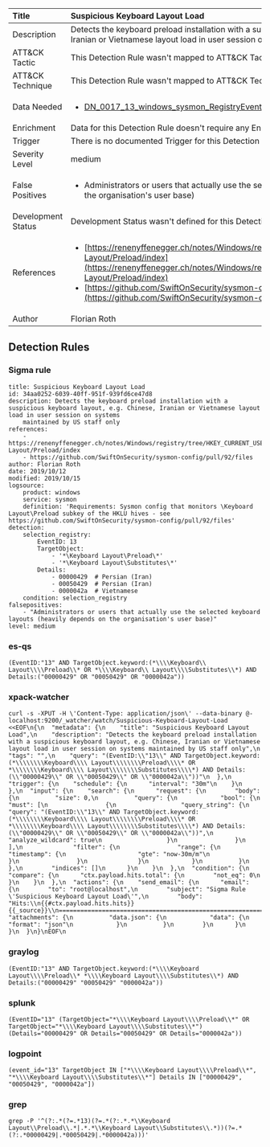 | Title                | Suspicious Keyboard Layout Load                                                                                                                                                 |
|:---------------------|:------------------------------------------------------------------------------------------------------------------------------------------------------------|
| Description          | Detects the keyboard preload installation with a suspicious keyboard layout, e.g. Chinese, Iranian or Vietnamese layout load in user session on systems maintained by US staff only                                                                                                                                           |
| ATT&amp;CK Tactic    |   This Detection Rule wasn't mapped to ATT&amp;CK Tactic yet  |
| ATT&amp;CK Technique |  This Detection Rule wasn't mapped to ATT&amp;CK Technique yet  |
| Data Needed          | <ul><li>[DN_0017_13_windows_sysmon_RegistryEvent](../Data_Needed/DN_0017_13_windows_sysmon_RegistryEvent.md)</li></ul>  |
| Enrichment           |  Data for this Detection Rule doesn't require any Enrichments.  |
| Trigger              |  There is no documented Trigger for this Detection Rule yet  |
| Severity Level       | medium |
| False Positives      | <ul><li>Administrators or users that actually use the selected keyboard layouts (heavily depends on the organisation's user base)</li></ul>  |
| Development Status   |  Development Status wasn't defined for this Detection Rule yet  |
| References           | <ul><li>[https://renenyffenegger.ch/notes/Windows/registry/tree/HKEY_CURRENT_USER/Keyboard-Layout/Preload/index](https://renenyffenegger.ch/notes/Windows/registry/tree/HKEY_CURRENT_USER/Keyboard-Layout/Preload/index)</li><li>[https://github.com/SwiftOnSecurity/sysmon-config/pull/92/files](https://github.com/SwiftOnSecurity/sysmon-config/pull/92/files)</li></ul>  |
| Author               | Florian Roth |


## Detection Rules

### Sigma rule

```
title: Suspicious Keyboard Layout Load
id: 34aa0252-6039-40ff-951f-939fd6ce47d8
description: Detects the keyboard preload installation with a suspicious keyboard layout, e.g. Chinese, Iranian or Vietnamese layout load in user session on systems
    maintained by US staff only
references:
    - https://renenyffenegger.ch/notes/Windows/registry/tree/HKEY_CURRENT_USER/Keyboard-Layout/Preload/index
    - https://github.com/SwiftOnSecurity/sysmon-config/pull/92/files
author: Florian Roth
date: 2019/10/12
modified: 2019/10/15
logsource:
    product: windows
    service: sysmon
    definition: 'Requirements: Sysmon config that monitors \Keyboard Layout\Preload subkey of the HKLU hives - see https://github.com/SwiftOnSecurity/sysmon-config/pull/92/files'
detection:
    selection_registry:
        EventID: 13
        TargetObject: 
            - '*\Keyboard Layout\Preload\*'
            - '*\Keyboard Layout\Substitutes\*'
        Details: 
            - 00000429  # Persian (Iran)
            - 00050429  # Persian (Iran)
            - 0000042a  # Vietnamese
    condition: selection_registry
falsepositives:
    - "Administrators or users that actually use the selected keyboard layouts (heavily depends on the organisation's user base)"
level: medium

```





### es-qs
    
```
(EventID:"13" AND TargetObject.keyword:(*\\\\Keyboard\\ Layout\\\\Preload\\* OR *\\\\Keyboard\\ Layout\\\\Substitutes\\*) AND Details:("00000429" OR "00050429" OR "0000042a"))
```


### xpack-watcher
    
```
curl -s -XPUT -H \'Content-Type: application/json\' --data-binary @- localhost:9200/_watcher/watch/Suspicious-Keyboard-Layout-Load <<EOF\n{\n  "metadata": {\n    "title": "Suspicious Keyboard Layout Load",\n    "description": "Detects the keyboard preload installation with a suspicious keyboard layout, e.g. Chinese, Iranian or Vietnamese layout load in user session on systems maintained by US staff only",\n    "tags": "",\n    "query": "(EventID:\\"13\\" AND TargetObject.keyword:(*\\\\\\\\Keyboard\\\\ Layout\\\\\\\\Preload\\\\* OR *\\\\\\\\Keyboard\\\\ Layout\\\\\\\\Substitutes\\\\*) AND Details:(\\"00000429\\" OR \\"00050429\\" OR \\"0000042a\\"))"\n  },\n  "trigger": {\n    "schedule": {\n      "interval": "30m"\n    }\n  },\n  "input": {\n    "search": {\n      "request": {\n        "body": {\n          "size": 0,\n          "query": {\n            "bool": {\n              "must": [\n                {\n                  "query_string": {\n                    "query": "(EventID:\\"13\\" AND TargetObject.keyword:(*\\\\\\\\Keyboard\\\\ Layout\\\\\\\\Preload\\\\* OR *\\\\\\\\Keyboard\\\\ Layout\\\\\\\\Substitutes\\\\*) AND Details:(\\"00000429\\" OR \\"00050429\\" OR \\"0000042a\\"))",\n                    "analyze_wildcard": true\n                  }\n                }\n              ],\n              "filter": {\n                "range": {\n                  "timestamp": {\n                    "gte": "now-30m/m"\n                  }\n                }\n              }\n            }\n          }\n        },\n        "indices": []\n      }\n    }\n  },\n  "condition": {\n    "compare": {\n      "ctx.payload.hits.total": {\n        "not_eq": 0\n      }\n    }\n  },\n  "actions": {\n    "send_email": {\n      "email": {\n        "to": "root@localhost",\n        "subject": "Sigma Rule \'Suspicious Keyboard Layout Load\'",\n        "body": "Hits:\\n{{#ctx.payload.hits.hits}}{{_source}}\\n================================================================================\\n{{/ctx.payload.hits.hits}}",\n        "attachments": {\n          "data.json": {\n            "data": {\n              "format": "json"\n            }\n          }\n        }\n      }\n    }\n  }\n}\nEOF\n
```


### graylog
    
```
(EventID:"13" AND TargetObject.keyword:(*\\\\Keyboard Layout\\\\Preload\\* *\\\\Keyboard Layout\\\\Substitutes\\*) AND Details:("00000429" "00050429" "0000042a"))
```


### splunk
    
```
(EventID="13" (TargetObject="*\\\\Keyboard Layout\\\\Preload\\*" OR TargetObject="*\\\\Keyboard Layout\\\\Substitutes\\*") (Details="00000429" OR Details="00050429" OR Details="0000042a"))
```


### logpoint
    
```
(event_id="13" TargetObject IN ["*\\\\Keyboard Layout\\\\Preload\\*", "*\\\\Keyboard Layout\\\\Substitutes\\*"] Details IN ["00000429", "00050429", "0000042a"])
```


### grep
    
```
grep -P '^(?:.*(?=.*13)(?=.*(?:.*.*\\Keyboard Layout\\Preload\\.*|.*.*\\Keyboard Layout\\Substitutes\\.*))(?=.*(?:.*00000429|.*00050429|.*0000042a)))'
```



